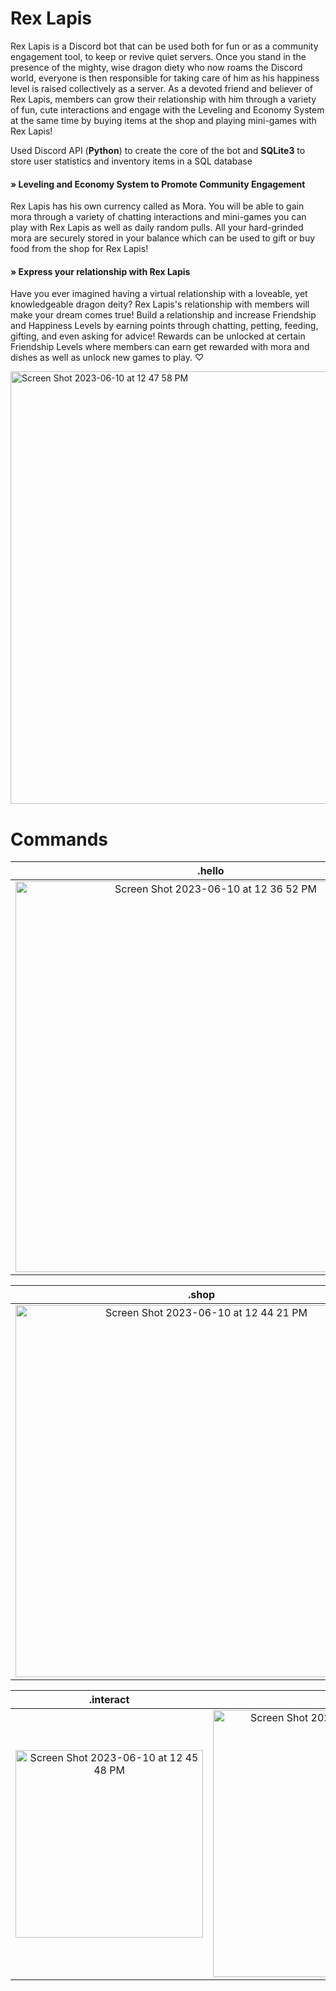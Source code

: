 # Rex Lapis
Rex Lapis is a Discord bot that can be used both for fun or as a community engagement tool, to keep or revive quiet servers. Once you stand in the presence of the mighty, wise dragon diety who now roams the Discord world, everyone is then responsible for taking care of him as his happiness level is raised collectively as a server. As a devoted friend and believer of Rex Lapis, members can grow their relationship with him through a variety of fun, cute interactions and engage with the Leveling and Economy System at the same time by buying items at the shop and playing mini-games with Rex Lapis! 

Used Discord API (**Python**) to create the core of the bot and **SQLite3** to store user statistics and inventory items in a SQL database

#### » Leveling and Economy System to Promote Community Engagement
Rex Lapis has his own currency called as Mora. You will be able to gain mora through a variety of chatting interactions and mini-games you can play with Rex Lapis as well as daily random pulls. All your hard-grinded mora are securely stored in your balance which can be used to gift or buy food from the shop for Rex Lapis!

#### » Express your relationship with Rex Lapis
Have you ever imagined having a virtual relationship with a loveable, yet knowledgeable dragon deity? Rex Lapis's relationship with members will make your dream comes true! Build a relationship and increase Friendship and Happiness Levels by earning points through chatting, petting, feeding, gifting, and even asking for advice! Rewards can be unlocked at certain Friendship Levels where members can earn get rewarded with mora and dishes as well as unlock new games to play. ♡

<img width="692" alt="Screen Shot 2023-06-10 at 12 47 58 PM" src="https://github.com/anjalis-ingh/RexLapis/assets/96373072/9c1c3769-4c1e-4a92-ac14-d6dae4b4ff71">

# Commands
.hello                     | .status                   | .gift
:-------------------------:|:-------------------------:|:-------------------------:
<img width="625" alt="Screen Shot 2023-06-10 at 12 36 52 PM" src="https://github.com/anjalis-ingh/RexLapis/assets/96373072/a4cd7276-7fff-4c49-b515-ace1386073ce"> | <img width="432" alt="Screen Shot 2023-06-10 at 12 41 59 PM" src="https://github.com/anjalis-ingh/RexLapis/assets/96373072/7f91f849-0667-4250-acc6-c66156f23a3d"> | <img width="485" alt="Screen Shot 2023-06-10 at 12 46 09 PM" src="https://github.com/anjalis-ingh/RexLapis/assets/96373072/d381b701-0900-462a-b0fd-3b8922507fd2">

.shop                     | .inventory                   | .level
:-------------------------:|:-------------------------:|:-------------------------:
<img width="595" alt="Screen Shot 2023-06-10 at 12 44 21 PM" src="https://github.com/anjalis-ingh/RexLapis/assets/96373072/58f2dab8-6796-45c4-a516-927435e51bf8"> | <img width="561" alt="Screen Shot 2023-06-10 at 12 44 44 PM" src="https://github.com/anjalis-ingh/RexLapis/assets/96373072/0e8b2125-faac-48ae-8d16-7371eaec7e13"> | <img width="427" alt="Screen Shot 2023-06-10 at 1 38 46 PM" src="https://github.com/anjalis-ingh/RexLapis/assets/96373072/e53ee354-4863-436a-99ea-1fc4da81c5dd">

.interact                     | .feed                   | .pet
:-------------------------:|:-------------------------:|:-------------------------:
<img width="300" alt="Screen Shot 2023-06-10 at 12 45 48 PM" src="https://github.com/anjalis-ingh/RexLapis/assets/96373072/25258eca-57f8-48c4-8458-25745f40e77f"> | <img width="427" alt="Screen Shot 2023-06-10 at 12 45 13 PM" src="https://github.com/anjalis-ingh/RexLapis/assets/96373072/9671b841-d90c-4e96-b074-05c47c117b67"> | <img width="427" alt="Screen Shot 2023-06-10 at 1 39 28 PM" src="https://github.com/anjalis-ingh/RexLapis/assets/96373072/1a12641c-b385-4810-b589-cfd794aa14ce">

